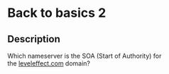 # Back to basics 2

## Description

Which nameserver is the SOA (Start of Authority) for the [leveleffect.com](https://www.leveleffect.com/) domain?

